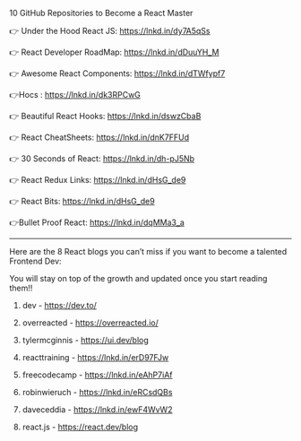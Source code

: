 10 GitHub Repositories to Become a React Master 

👉 Under the Hood React JS: 
https://lnkd.in/dy7A5qSs

👉 React Developer RoadMap: https://lnkd.in/dDuuYH_M

👉 Awesome React Components: https://lnkd.in/dTWfypf7

👉Hocs : https://lnkd.in/dk3RPCwG

👉 Beautiful React Hooks: https://lnkd.in/dswzCbaB

👉 React CheatSheets: https://lnkd.in/dnK7FFUd

👉 30 Seconds of React: https://lnkd.in/dh-pJ5Nb

👉 React Redux Links: https://lnkd.in/dHsG_de9

👉 React Bits: https://lnkd.in/dHsG_de9

👉Bullet Proof React: https://lnkd.in/dqMMa3_a


********

Here are the 8 React blogs you can’t miss if you want to become a talented Frontend Dev:

You will stay on top of the growth and updated once you start reading them!!

1. dev - https://dev.to/

2. overreacted - https://overreacted.io/

3. tylermcginnis - https://ui.dev/blog

4. reacttraining - https://lnkd.in/erD97FJw

5. freecodecamp - https://lnkd.in/eAhP7iAf

6. robinwieruch - https://lnkd.in/eRCsdQBs

7. daveceddia - https://lnkd.in/ewF4WvW2

8. react.js - https://react.dev/blog
